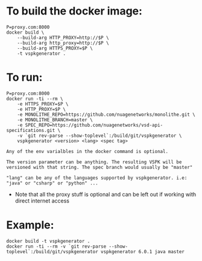 # To build the docker image:
    P=proxy.com:8000
    docker build \
        --build-arg HTTP_PROXY=http://$P \
        --build-arg http_proxy=http://$P \
        --build-arg HTTPS_PROXY=$P \    
        -t vspkgenerator . 


# To run:
    P=proxy.com:8000
    docker run -ti --rm \
        -e HTTPS_PROXY=$P \
        -e HTTP_PROXY=$P \
        -e MONOLITHE_REPO=https://github.com/nuagenetworks/monolithe.git \
        -e MONOLITHE_BRANCH=master \
        -e SPEC_REPO=https://github.com/nuagenetworks/vsd-api-specifications.git \
        -v `git rev-parse --show-toplevel`:/build/git/vspkgenerator \
        vspkgenerator <version> <lang> <spec tag>

    Any of the env varialbles in the docker command is optional.

    The version parameter can be anything. The resulting VSPK will be
    versioned with that string. The spec branch would usually be "master"

    "lang" can be any of the languages supported by vspkgenerator. i.e: "java" or "csharp" or "python" ...

* Note that all the proxy stuff is optional and can be left out if working
  with direct internet access


# Example:
    docker build -t vspkgenerator .
    docker run -ti --rm -v `git rev-parse --show-toplevel`:/build/git/vspkgenerator vspkgenerator 6.0.1 java master

